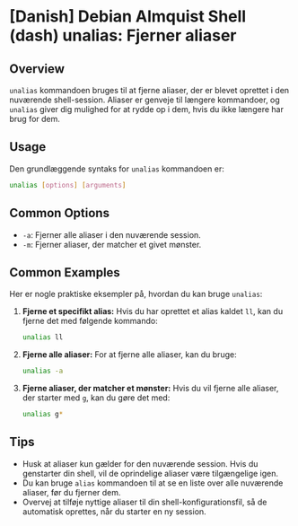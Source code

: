 # [Danish] Debian Almquist Shell (dash) unalias: Fjerner aliaser

## Overview
`unalias` kommandoen bruges til at fjerne aliaser, der er blevet oprettet i den nuværende shell-session. Aliaser er genveje til længere kommandoer, og `unalias` giver dig mulighed for at rydde op i dem, hvis du ikke længere har brug for dem.

## Usage
Den grundlæggende syntaks for `unalias` kommandoen er:

```sh
unalias [options] [arguments]
```

## Common Options
- `-a`: Fjerner alle aliaser i den nuværende session.
- `-m`: Fjerner aliaser, der matcher et givet mønster.

## Common Examples
Her er nogle praktiske eksempler på, hvordan du kan bruge `unalias`:

1. **Fjerne et specifikt alias:**
   Hvis du har oprettet et alias kaldet `ll`, kan du fjerne det med følgende kommando:
   ```sh
   unalias ll
   ```

2. **Fjerne alle aliaser:**
   For at fjerne alle aliaser, kan du bruge:
   ```sh
   unalias -a
   ```

3. **Fjerne aliaser, der matcher et mønster:**
   Hvis du vil fjerne alle aliaser, der starter med `g`, kan du gøre det med:
   ```sh
   unalias g*
   ```

## Tips
- Husk at aliaser kun gælder for den nuværende session. Hvis du genstarter din shell, vil de oprindelige aliaser være tilgængelige igen.
- Du kan bruge `alias` kommandoen til at se en liste over alle nuværende aliaser, før du fjerner dem.
- Overvej at tilføje nyttige aliaser til din shell-konfigurationsfil, så de automatisk oprettes, når du starter en ny session.